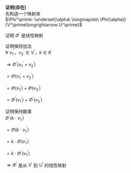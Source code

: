 **证明(存在)**    
先构造一个映射来    
 $\Phi^\prime:    
\underset{\alpha\ \longmapsto\ \Phi(\alpha)}    
{V^\prime\longrightarrow U^\prime}$     
    
证明 $\Phi^\prime$ 是线性映射    
    
证明保持加法    
 $\forall\ v_1^\prime，v_2^\prime\in V^\prime，    
k\in K$     
    
 $\Rightarrow\Phi^\prime(v_1^\prime+v_2^\prime)$     
    
 $=\Phi(v_1^\prime+v_2^\prime)$     
    
 $=\Phi(v_1^\prime)+\Phi(v_2^\prime)$     
    
 $=\Phi^\prime(v_1^\prime)    
+\Phi^\prime(v_2^\prime)$     
    
证明保持数乘    
 $\Phi^\prime(k\cdot v_1^\prime)$     
    
 $=\Phi(k\cdot v_1^\prime)$     
    
 $=k\cdot\Phi(v_1^\prime)$     
    
 $=k\cdot\Phi^\prime(v_1^\prime)$     
    
 $\Rightarrow\Phi^\prime$ 是从 $V^\prime$ 到 $U^\prime$ 的线性映射    
